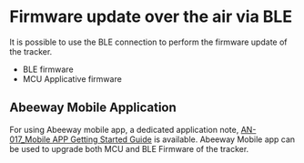 # Firmware update over the air via BLE

 It is possible to use the BLE connection to perform the firmware
 update of the tracker.
-   BLE firmware
-   MCU Applicative firmware

## Abeeway Mobile Application

 For using Abeeway mobile app, a dedicated application note, [AN-017_Mobile APP Getting Started Guide](../../../D-Reference/DocLibrary_R/#application-notes) is available. Abeeway Mobile app can be used to upgrade both MCU and BLE Firmware of the tracker.

